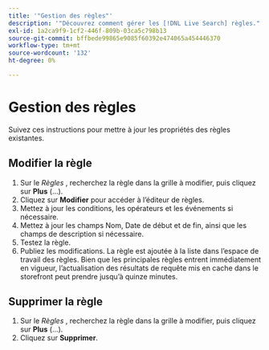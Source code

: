 ```yaml
---
title: '"Gestion des règles"'
description: '"Découvrez comment gérer les [!DNL Live Search] règles."'
exl-id: 1a2ca9f9-1cf2-446f-809b-03ca5c798b13
source-git-commit: bffbede99865e9085f60392e474065a454446370
workflow-type: tm+mt
source-wordcount: '132'
ht-degree: 0%

---
```


# Gestion des règles

Suivez ces instructions pour mettre à jour les propriétés des règles existantes.

## Modifier la règle

1. Sur le *Règles* , recherchez la règle dans la grille à modifier, puis cliquez sur **Plus** (...).
1. Cliquez sur **Modifier** pour accéder à l’éditeur de règles.
1. Mettez à jour les conditions, les opérateurs et les événements si nécessaire.
1. Mettez à jour les champs Nom, Date de début et de fin, ainsi que les champs de description si nécessaire.
1. Testez la règle.
1. Publiez les modifications.
La règle est ajoutée à la liste dans l’espace de travail des règles. Bien que les principales règles entrent immédiatement en vigueur, l’actualisation des résultats de requête mis en cache dans le storefront peut prendre jusqu’à quinze minutes.

## Supprimer la règle

1. Sur le *Règles* , recherchez la règle dans la grille à modifier, puis cliquez sur **Plus** (...).
1. Cliquez sur **Supprimer**.
